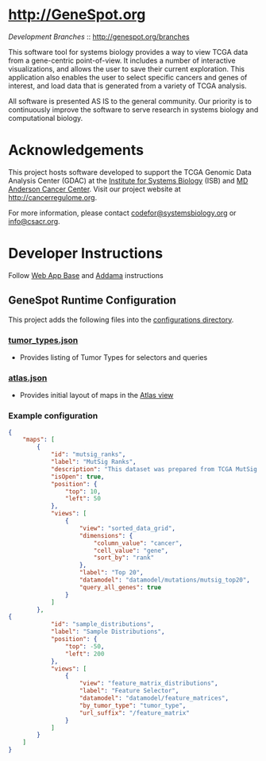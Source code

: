 http://GeneSpot.org
====
*Development Branches* :: http://genespot.org/branches

This software tool for systems biology provides a way to view TCGA data from a gene-centric point-of-view. It includes a number of interactive visualizations, and allows the user to save their current exploration. This application also enables the user to select specific cancers and genes of interest, and load data that is generated from a variety of TCGA analysis.

All software is presented AS IS to the general community.  Our priority is to continuously improve the software to serve research in systems biology and computational biology.


Acknowledgements
=====
This project hosts software developed to support the TCGA Genomic Data Analysis Center (GDAC) at
the [Institute for Systems Biology](http://www.systemsbiology.org) (ISB) and
[MD Anderson Cancer Center](http://mdanderson.org).  Visit our project website at http://cancerregulome.org.

For more information, please contact codefor@systemsbiology.org or info@csacr.org.

Developer Instructions
=====
Follow [Web App Base](https://github.com/IlyaLab/WebAppBase) and [Addama](https://github.com/IlyaLab/Addama) instructions

GeneSpot Runtime Configuration
-----
This project adds the following files into the [configurations directory](https://github.com/cancerregulome/GeneSpot/tree/master/app/configurations/).

### [tumor_types.json](https://github.com/cancerregulome/GeneSpot/blob/master/app/configurations/tumor_types.json) ###
 * Provides listing of Tumor Types for selectors and queries

### [atlas.json](https://github.com/IlyaLab/WebAppBase/blob/master/app/configurations/atlas.json) ###
 * Provides initial layout of maps in the [Atlas view](https://github.com/cancerregulome/GeneSpot/blob/master/app/scripts/views/gs/atlas.js)

### Example configuration ###
```json
{
    "maps": [
        {
            "id": "mutsig_ranks",
            "label": "MutSig Ranks",
            "description": "This dataset was prepared from TCGA MutSig CV data produced by Firehose.",
            "isOpen": true,
            "position": {
                "top": 10,
                "left": 50
            },
            "views": [
                {
                    "view": "sorted_data_grid",
                    "dimensions": {
                        "column_value": "cancer",
                        "cell_value": "gene",
                        "sort_by": "rank"
                    },
                    "label": "Top 20",
                    "datamodel": "datamodel/mutations/mutsig_top20",
                    "query_all_genes": true
                }
            ]
        },
{
            "id": "sample_distributions",
            "label": "Sample Distributions",
            "position": {
                "top": -50,
                "left": 200
            },
            "views": [
                {
                    "view": "feature_matrix_distributions",
                    "label": "Feature Selector",
                    "datamodel": "datamodel/feature_matrices",
                    "by_tumor_type": "tumor_type",
                    "url_suffix": "/feature_matrix"
                }
            ]
        }
    ]
}
```
